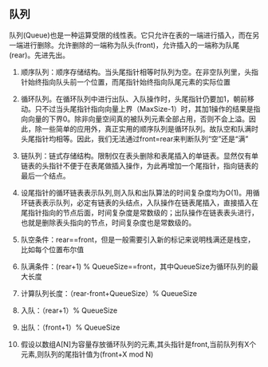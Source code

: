 ## 队列
队列(Queue)也是一种运算受限的线性表。它只允许在表的一端进行插入，而在另一端进行删除。允许删除的一端称为队头(front)，允许插入的一端称为队尾(rear)。先进先出。

1. 顺序队列：顺序存储结构。当头尾指针相等时队列为空。在非空队列里，头指针始终指向队头前一个位置，而尾指针始终指向队尾元素的实际位置
2. 循环队列。在循环队列中进行出队、入队操作时，头尾指针仍要加1，朝前移动。只不过当头尾指针指向向量上界（MaxSize-1）时，其加1操作的结果是指向向量的下界0。除非向量空间真的被队列元素全部占用，否则不会上溢。因此，除一些简单的应用外，真正实用的顺序队列是循环队列。故队空和队满时头尾指针均相等。因此，我们无法通过front=rear来判断队列“空”还是“满”
3. 链队列：链式存储结构。限制仅在表头删除和表尾插入的单链表。显然仅有单链表的头指针不便于在表尾做插入操作，为此再增加一个尾指针，指向链表的最后一个结点。
4. 设尾指针的循环链表表示队列,则入队和出队算法的时间复杂度均为O(1)。用循环链表表示队列，必定有链表的头结点，入队操作在链表尾插入，直接插入在尾指针指向的节点后面，时间复杂度是常数级的；出队操作在链表表头进行，也就是删除表头指向的节点，时间复杂度也是常数级的。

1. 队空条件：rear==front，但是一般需要引入新的标记来说明栈满还是栈空，比如每个位置布尔值
2. 队满条件：(rear+1) % QueueSize==front，其中QueueSize为循环队列的最大长度
3. 计算队列长度：（rear-front+QueueSize）% QueueSize
4. 入队：（rear+1）% QueueSize
5. 出队：（front+1）% QueueSize
6. 假设以数组A[N]为容量存放循环队列的元素,其头指针是front,当前队列有X个元素,则队列的尾指针值为(front+X mod N)
